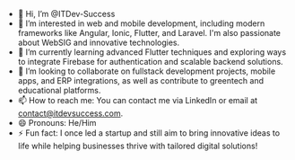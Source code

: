 - 👋 Hi, I’m @ITDev-Success  
- 👀 I’m interested in web and mobile development, including modern frameworks like Angular, Ionic, Flutter, and Laravel. I'm also passionate about WebSIG and innovative technologies.  
- 🌱 I’m currently learning advanced Flutter techniques and exploring ways to integrate Firebase for authentication and scalable backend solutions.  
- 💞️ I’m looking to collaborate on fullstack development projects, mobile apps, and ERP integrations, as well as contribute to greentech and educational platforms.  
- 📫 How to reach me: You can contact me via LinkedIn or email at contact@itdevsuccess.com.  
- 😄 Pronouns: He/Him  
- ⚡ Fun fact: I once led a startup and still aim to bring innovative ideas to life while helping businesses thrive with tailored digital solutions!  
